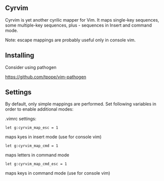 Cyrvim
------

Cyrvim is yet another cyrilic mapper for Vim. It maps single-key sequences, some
multiple-key sequences, plus <Esc>- sequences in Insert and command
mode.

Note: escape mappings are probably useful only in console vim.

Installing
----------

Consider using pathogen 

https://github.com/tpope/vim-pathogen

Settings
--------

By default, only simple mappings are performed. Set following variables in order
to enable additional modes:

.vimrc settings:

	let g:cyrvim_map_esc = 1

maps <Esc>kyes in insert mode (use for console vim)

	let g:cyrvim_map_cmd = 1

maps letters in command mode

	let g:cyrvim_map_cmd_esc = 1

maps <Esc>keys in command mode (use for console vim)


